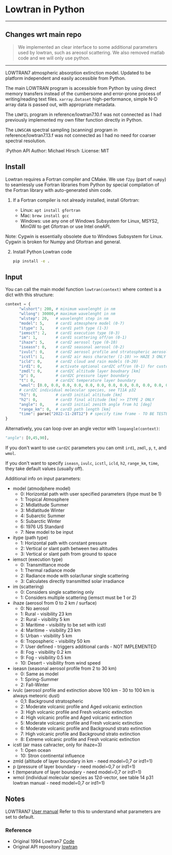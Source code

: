 # Lowtran in Python

---
## Changes wrt main repo

>We implemented an clear interface to some additional parameters used by lowtran, such as areosol scattering. We also removed matlab code and we will only use python.
---

LOWTRAN7 atmospheric absorption extinction model.
Updated to be platform independent and easily accessible from Python.

The main LOWTRAN program is accessible from Python by using direct memory transfers instead of the cumbersome and error-prone process of writing/reading text files.
`xarray.Dataset` high-performance, simple N-D array data is passed out, with appropriate metadata.

The ``LOWFIL`` program in reference/lowtran7.10.f was not connected as I had previously implemented my own filter function directly in Python.

The ``LOWSCAN`` spectral sampling (scanning) program in reference/lowtran7.13.f was not connected as I had no need for coarser spectral resolution.

:Python API Author: Michael Hirsch
:License: MIT

## Install

Lowtran requires a Fortran compiler and CMake.
We use `f2py` (part of `numpy`) to seamlessly use Fortran libraries from Python by special compilation of the Fortran library with auto-generated shim code.

1. If a Fortran compiler is not already installed, install Gfortran:

   * Linux: `apt install gfortran`
   * Mac: `brew install gcc`
   * Windows: use any one of Windows Subsystem for Linux, MSYS2, MinGW to get Gfortran or use Intel oneAPI.

Note: Cygwin is essentially obsolete due to Windows Subsystem for Linux. Cygwin is broken for Numpy and Gfortran and general.

2. Install Python Lowtran code

   ```sh
   pip install -e .
   ```
  

## Input
You can call the main model function `lowtran(context)` where context is a dict with this structure:
   ```python
   context = {
         "wlshort": 200, # minimum wavelenght in nm
         "wllong": 30000,# maximum wavelenght in nm
         "wlstep": 20,   # wavelenght step in nm
         "model": 5,     # card1 atmosphere model (0-7)
         "itype": 3,     # card1 path type (1-3)
         "iemsct": 2,    # card1 execution type (0-3)
         "im": 1,        # card1 scattering off/on (0-1)
         "ihaze": 5,     # card2 aerosol type (0-10)
         "iseasn": 0,    # card2 seasonal aerosol (0-2)
         "ivulc": 0,     # card2 aerosol profile and stratospheric aerosol (0-8)
         "icstl": 1,     # card2 air mass character (1-10) >> HAZE 3 ONLY
         "icld": 0,      # card2 cloud and rain models (0-20)
         "ird1": 0,      # activate optional card2C off/on (0-1) for custom path
         "zmdl": 0,      # card2C altitude layer boudnary [km]
         "p": 0,         # card2C pressure layer boundary
         "t": 0,         # card2C temperature layer boundary
         "wmol": [0.0, 0.0, 0.0, 0.0, 0.0, 0.0, 0.0, 0.0, 0.0, 0.0, 0.0, 0.0],      
         # card2C individual molecular species, see T11A p32
         "h1": 0,        # card3 initial altitude [km]
         "h2": 0,        # card3 final altitude [km] >> ITYPE 2 ONLY
         "angle": 0,     # card3 initial zenith angle from h1 [deg]
         "range_km": 0,  # card3 path length [km]
         "time": parse("2022-11-28T12") # specify time frame - TO BE TESTED
   }
   ```
Alternatively, you can loop over an angle vector with `loopangle(context)`:
   ```python
   "angle": [0,45,90],
   ```
If you don't want to use `card2C` parameters you can omit `ird1`, `zmdl`, `p`, `t`, and `wmol`.

If you don't want to specify `iseasn`, `ivulc`, `icstl`, `icld`, `h2`, `range_km`, `time`, they take default values (usually off).


Additional info on input parameters:
   - model (atmodphere model)
      - 0: Horizontal path with user specified parameters (itype must be 1)
      - 1: Tropical Atmosphere
      - 2: Midlatitude Summer
      - 3: Midlatitude Winter
      - 4: Subarctic Summer
      - 5: Subarctic Winter
      - 6: 1976 US Standard
      - 7: New model to be input
   - itype (path type)
      - 1: Horizontal path with constant pressure
      - 2: Vertical or slant path between two altitudes
      - 3: Vertical or slant path from ground to space
   - iemsct (execution type)
      - 0: Transmittance mode
      - 1: Thermal radiance mode
      - 2: Radiance mode with solar/lunar single scattering
      - 3: Calculates directly transmitted solar irradiance
   - im (scattering)
      - 0: Considers single scattering only
      - 1: Considers multiple scattering (iemsct must be 1 or 2)
   - ihaze (aerosol from 0 to 2 km / surface)
      - 0: No aerosol
      - 1: Rural - visibility 23 km
      - 2: Rural - visibility 5 km
      - 3: Maritime - visibility to be set with icstl
      - 4: Maritime - visibility 23 km
      - 5: Urban - visibility 5 km
      - 6: Tropospheric - visibility 50 km
      - 7: User defined - triggers additional cards - NOT IMPLEMENTED
      - 8: Fog - visibility 0.2 km
      - 9: Fog - visibility 0.5 km
      - 10: Desert - visibility from wind speed
   - iseasn (seasonal aerosol profile from 2 to 30 km)
      - 0: Same as model
      - 1: Spring-Summer
      - 2: Fall-Winter
   - ivulc (aerosol profile and extinction above 100 km - 30 to 100 km is always meteoric dust)
      - 0,1: Background stratospheric
      - 2: Moderate volcanic profile and Aged volcanic extinction
      - 3: High volcanic profile and Fresh volcanic extinction
      - 4: High volcanic profile and Aged volcanic extinction
      - 5: Moderate volcanic profile and Fresh volcanic extinction
      - 6: Moderate volcanic profile and Background strato extinction
      - 7: High volcanic profile and Background strato extinction
      - 8: Extreme volcanic profile and Fresh volcanic extinction
   - icstl (air mass cahracter, only for ihaze=3)
      - 1: Open ocean
      - 10: Stron continental influence
   - zmld (altitude of layer boundary in km - need model=0,7 or ird1=1)
   - p (pressure of layer boundary - need model=0,7 or ird1=1)
   - t (temperature of layer boundary - need model=0,7 or ird1=1)
   - wmol (individual molecular species as 12d-vector, see table 14 p31 lowtran manual - need model=0,7 or ird1=1)

## Notes

LOWTRAN7
[User manual](https://apps.dtic.mil/sti/pdfs/ADA206773.pdf)
Refer to this to understand what parameters are set to default.

### Reference

* Original 1994 Lowtran7 [Code](http://www1.ncdc.noaa.gov/pub/data/software/lowtran/)
* Original API repository [lowtran](https://github.com/space-physics/lowtran/)